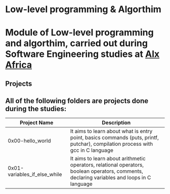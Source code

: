 <h1>Low-level programming & Algorthim<h1>

Module of **Low-level programming** and **algorthim**, carried out during **Software Engineering studies** at [Alx Africa](https://www.alxafrica.com/)

<h2>Projects<h2>
All of the following folders are projects done during the studies:


|Project Name | Description|
| --- | --- |
| 0x00-hello_world | It aims to learn about what is entry point, basics commands (puts, printf, putchar), compilation process with gcc in C language |
| 0x01-variables_if_else_while | It aims to learn about arithmetic operators, relational operators, boolean operators, comments, declaring variables and loops in C language |

